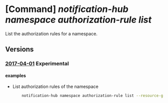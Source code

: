 # [Command] _notification-hub namespace authorization-rule list_

List the authorization rules for a namespace.

## Versions

### [2017-04-01](/Resources/mgmt-plane/L3N1YnNjcmlwdGlvbnMve30vcmVzb3VyY2Vncm91cHMve30vcHJvdmlkZXJzL21pY3Jvc29mdC5ub3RpZmljYXRpb25odWJzL25hbWVzcGFjZXMve30vYXV0aG9yaXphdGlvbnJ1bGVz/2017-04-01.xml) **Experimental**

<!-- mgmt-plane /subscriptions/{}/resourcegroups/{}/providers/microsoft.notificationhubs/namespaces/{}/authorizationrules 2017-04-01 -->

#### examples

- List authorization rules of the namespace
    ```bash
        notification-hub namespace authorization-rule list --resource-group MyResourceGroup --namespace-name my-namespace
    ```
